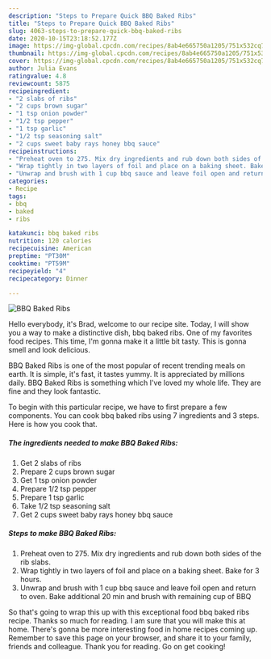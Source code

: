 ```yaml
---
description: "Steps to Prepare Quick BBQ Baked Ribs"
title: "Steps to Prepare Quick BBQ Baked Ribs"
slug: 4063-steps-to-prepare-quick-bbq-baked-ribs
date: 2020-10-15T23:18:52.177Z
image: https://img-global.cpcdn.com/recipes/8ab4e665750a1205/751x532cq70/bbq-baked-ribs-recipe-main-photo.jpg
thumbnail: https://img-global.cpcdn.com/recipes/8ab4e665750a1205/751x532cq70/bbq-baked-ribs-recipe-main-photo.jpg
cover: https://img-global.cpcdn.com/recipes/8ab4e665750a1205/751x532cq70/bbq-baked-ribs-recipe-main-photo.jpg
author: Julia Evans
ratingvalue: 4.8
reviewcount: 5875
recipeingredient:
- "2 slabs of ribs"
- "2 cups brown sugar"
- "1 tsp onion powder"
- "1/2 tsp pepper"
- "1 tsp garlic"
- "1/2 tsp seasoning salt"
- "2 cups sweet baby rays honey bbq sauce"
recipeinstructions:
- "Preheat oven to 275. Mix dry ingredients and rub down both sides of the rib slabs."
- "Wrap tightly in two layers of foil and place on a baking sheet. Bake for 3 hours."
- "Unwrap and brush with 1 cup bbq sauce and leave foil open and return to oven. Bake additional 20 min and brush with remaining cup of BBQ"
categories:
- Recipe
tags:
- bbq
- baked
- ribs

katakunci: bbq baked ribs 
nutrition: 120 calories
recipecuisine: American
preptime: "PT30M"
cooktime: "PT59M"
recipeyield: "4"
recipecategory: Dinner

---
```



![BBQ Baked Ribs](https://img-global.cpcdn.com/recipes/8ab4e665750a1205/751x532cq70/bbq-baked-ribs-recipe-main-photo.jpg)

Hello everybody, it's Brad, welcome to our recipe site. Today, I will show you a way to make a distinctive dish, bbq baked ribs. One of my favorites food recipes. This time, I'm gonna make it a little bit tasty. This is gonna smell and look delicious.

BBQ Baked Ribs is one of the most popular of recent trending meals on earth. It is simple, it's fast, it tastes yummy. It is appreciated by millions daily. BBQ Baked Ribs is something which I've loved my whole life. They are fine and they look fantastic.




To begin with this particular recipe, we have to first prepare a few components. You can cook bbq baked ribs using 7 ingredients and 3 steps. Here is how you cook that.

<!--inarticleads1-->

##### The ingredients needed to make BBQ Baked Ribs:

1. Get 2 slabs of ribs
1. Prepare 2 cups brown sugar
1. Get 1 tsp onion powder
1. Prepare 1/2 tsp pepper
1. Prepare 1 tsp garlic
1. Take 1/2 tsp seasoning salt
1. Get 2 cups sweet baby rays honey bbq sauce




<!--inarticleads2-->

##### Steps to make BBQ Baked Ribs:

1. Preheat oven to 275. Mix dry ingredients and rub down both sides of the rib slabs.
1. Wrap tightly in two layers of foil and place on a baking sheet. Bake for 3 hours.
1. Unwrap and brush with 1 cup bbq sauce and leave foil open and return to oven. Bake additional 20 min and brush with remaining cup of BBQ




So that's going to wrap this up with this exceptional food bbq baked ribs recipe. Thanks so much for reading. I am sure that you will make this at home. There's gonna be more interesting food in home recipes coming up. Remember to save this page on your browser, and share it to your family, friends and colleague. Thank you for reading. Go on get cooking!
